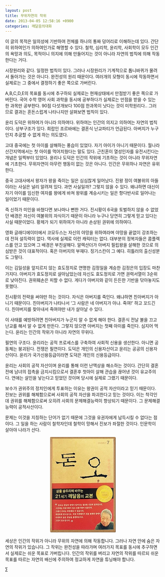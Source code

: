 ```yaml
---
layout: post
title: 무위자연의 작위
date: 2013-04-05 12:58:16 +0900
categories: 깨달음의대화
---
```

이 글의 목적은 일의성에 기반하여 전체를 하나의 통짜 덩어리로 이해하는데 있다. 간단히 위하여인가 의하여인가로 해명할 수 있다. 철학, 심리학, 윤리학, 사회학이 모두 인간의 욕망과 의도, 목적이니 의지에 의해 만들어지는 것이 아니라 자연의 법칙에 의해 작동한다는 거다. 

  


시장원리와 같다. 일정한 법칙이 있다. 그러나 시장원리가 기계적으로 톱니바퀴가 물려서 돌아가는 것은 아니다. 완전성의 원리 때문이다. 여러개의 모형이 동시에 작동하면서 실제로는 그 중에서 결정하기 좋은 쪽으로 가버린다. 

  


A,B,C,D,E의 목표를 동시에 추구하되 실제로는 현재상태에서 만점받기 좋은 쪽으로 가버린다. 국어 수학 영어 사회 과학을 동시에 공부하다가 실제로는 만점을 받을 수 있는 한 과목만 공부한다. 90점 다섯개보다 100점 한과목이 낫다는 것이 미학원리다.. 그러므로 결과는 혼돈스럽게 나타나지만 살펴보면 법칙이 있다. 

  


윤리 도덕은 위하여가 아니라 의하여다. 위하여는 인간의 의지고 의하여는 자연의 법칙이다. 상부구조가 있다. 희랍인 조르바에는 결혼식 난교파티가 언급된다. 아버지가 누구인지 추궁할 수 없게 하는 의도였다. 

  


고대 중국에는 첫 아이를 살해하는 풍습이 있었다. 자기 아이가 아니기 때문이다. 월나라 산간지역에서는 첫 아이를 먹어치웠다는 말도 있다. 근친혼이 열성인자를 유전시킨다는 개념은 일찍부터 있었다. 윤리나 도덕은 인간의 작위에 기초하는 것이 아니라 무위자연에 기초한다. 무위자연이 아무런 행동이 없는 것은 아니다. 인간은 무위하나 자연은 유위한다.

  


중국 고대사에서 왕자가 왕을 죽이는 일은 심심찮게 일어났다. 진왕 정이 여불위의 아들이라는 사실은 널리 알려져 있다. 과연 사실일까? 그렇지 않을 수 있다. 왜냐하면 대신이 자기 아이를 임신한 여자를 왕에게 바쳐 왕위를 계승시키는 일은 항다반사로 일어나는 일이었기 때문이다. 

  


즉 신하가 미인을 바쳤다면 보나마나 뻔한 거다. 진시황이 6국을 토벌하지 않을 수 없었던 배경은 자신이 여불위의 자식이기 때문이 아니라 누구나 당연히 그렇게 믿고 있다는 사실 때문이었다. 황제가 되기 위하여가 아니라 손상된 권위에 의하여다. 

  


영화 글래디에이터에서 코모두스는 자신의 야망을 위하여라며 야망을 끝없이 강조하는데 전혀 설득력이 없다. 역사에 실제로 이런 캐릭터는 없다. 대부분의 정복자들은 콤플렉스를 안고 있으며 그 배경은 부친살해다. 알렉산더가 아버지 필립왕을 살해한 것으로 의심받은 것이 대표적이다. 혹은 아버지의 부재다. 징기스칸이 그 예다. 히틀러의 출신성분도 그렇다. 

  


이는 김일성을 앞지르지 않는 효도정치로 연명한 김정일을 계승한 김정은의 입장도 마찬가지다. 아버지가 효도정치로 살아남았는데 자신도 효도정치로 가면 권력서열이 3순위로 낮아진다. 권위훼손은 피할 수 없다. 게다가 아버지와 같이 든든한 기반을 닦아놓지도 못했다. 

  


진시황의 전략을 써야만 하는 것이다. 자식은 아버지를 죽인다. 왜냐하면 친아버지가 아니기 때문이다. 친아버지가 나타나서 ‘그 사람은 네 아버지가 아냐. 죽여!’ 하고 꼬드긴다. 친아버지를 찾아내서 죽여야만 내가 살아날 수 있다. 

  


이 사태를 예방하려면 친아버지가 누군지 알 수 없게 해야 한다. 결혼식 전날 불을 끄고 난교를 해서 알 수 없게 만든다. 그렇지 않으면 아버지는 첫째 아이를 죽인다. 심지어 먹는다. 윤리는 인간의 작위가 아니라 자연의 무위다. 

  


필연의 구조다. 윤리라는 공적 프로세스를 구축하여 사회적 신용을 생산한다. 아니면 공동체는 붕괴된다. 전쟁은 필연이다. 도덕은 개인의 신용자산이고 윤리는 공공의 신용자산이다. 윤리가 국가신용등급이라면 도덕은 개인의 신용등급이다. 

  


윤리는 사회의 공적 자산이며 윤리를 통해 이런 난맥상을 해소하는 것이다. 간단히 결혼 전에 남녀의 접촉을 금지시킴으로서 결혼후 첫아이 살해 관습을 끊어낸 것이 유교주의다. 연애는 살인을 낳는다고 믿었던 것이며 당시에 실제로 그랬기 때문이다. 

  


보수가 권위주의 정치인에게 투표하는 이유는 왕권이 공적 자산이라고 믿기 때문이다. 진보는 권위를 해체함으로써 사회의 공적 자산을 파괴한다고 믿는 것이다. 이는 착각인데 권위를 해체함으로써 오히려 사회의 문제해결능력이 향상되기 때문이다. 그 문제해결능력이 공적사산이다.

  


문제는 이것을 지칭하는 단어가 없기 때문에 그것을 유권자에게 납득시킬 수 없다는 점이다. 그 일을 하는 사람이 철학자인데 철학이 망해서 진보가 좌절한 것이다. 인문학이 살아야 나라가 산다. 

  




<p align="center">
  <a href="?mid=DonOh"><img alt="345678.jpg" src="files/attach/images/198/727/315/55.JPG" /> <br /></a>
</p>



세상은 인간의 작위가 아니라 무위의 자연에 의해 작동합니다. 그러나 자연 안에 숨은 자연의 작위가 있습니다. 그 작위는 완전성을 따라가며 여러가지 목표를 동시에 추구하면서 실제로는 쉬운 목표로 가버립니다. 인간의 작위를 버리고 자연의 작위를 따르되 쉬운 목표를 따르는 자연의 배신에 주의하여 정교하게 자연을 튜닝해야 합니다. 





∑